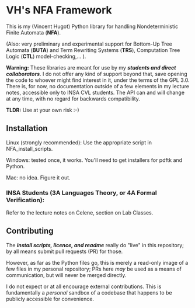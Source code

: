 # VH's NFA Framework

This is my (Vincent Hugot) Python library for handling
Nondeterministic Finite Automata (**NFA**).

(Also: very preliminary and experimental support for Bottom-Up Tree Automata (**BUTA**)
and Term Rewriting Systems (**TRS**), Computation Tree Logic (**CTL**) model-checking,... ).

**Warning:**
These libraries are meant for use by my _**students and direct collaborators**_.
I do not offer any kind of support beyond that, save opening the code to whoever
might find interest in it, under the terms of the GPL 3.0.
There is, for now, no documentation outside of a few elements in my lecture notes,
accessible only to INSA CVL students. The API can and will change at any time, with no regard
for backwards compatibility.

**TLDR:** Use at your own risk :-)


## Installation


Linux (strongly recommended): Use the appropriate script in NFA_install_scripts.

Windows: tested once, it works. You'll need to get installers for pdftk and Python.

Mac: no idea. Figure it out.

### INSA Students (3A Languages Theory, or 4A Formal Verification):

Refer to the lecture notes on Celene, section on Lab Classes.


## Contributing

The _**install scripts,
licence, and readme**_ really do "live" in this repository; by all means submit
pull requests (PR) for those.

However, as far as the Python files go, this is merely a read-only image of a few files
in my personal repository;
PRs here _may_ be used as a means of communication, but
will never be merged directly.

I do not expect or at all encourage external contributions. This is fundamentally
a _personal_ sandbox of a codebase that happens to be publicly accessible for convenience.


